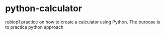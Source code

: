 # python-calculator
rubiop1 practice on how to create a calculator using Python.  The purpose is to practice python approach.
